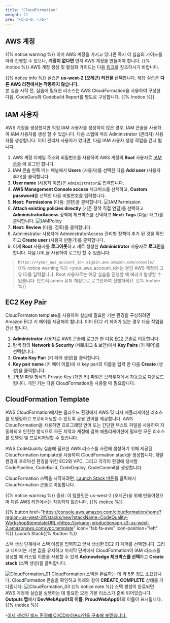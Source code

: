 ```yaml
---
title: "CloudFormation"
weight: 21
pre: "<b>2-0. </b>"
---
```


## AWS 계정
{{% notice warning %}}
이미 AWS 계정을 가지고 있다면 즉시 이 실습의 가이드를 따라 진행할 수 있으나, **계정이 없다면** 먼저 AWS 계정을 만들어야 합니다.
{{% /notice %}}
AWS 계정 생성 및 활성화 가이드는 다음 [링크](https://aws.amazon.com/ko/premiumsupport/knowledge-center/create-and-activate-aws-account/)를 참조하시기 바랍니다.  

{{% notice info %}}
실습은 **us-west-2 (오레곤) 리전을 선택**합니다. 해당 실습은 **다른 AWS 리전에서는 작동하지 않습니다.**  
본 실습 시작 전, 실습에 필요한 리소스는 AWS CloudFormation을 사용하여 구성한 다음, CodeGuru와 Codebuild Report를 별도로 구성합니다.
{{% /notice %}}

## IAM 사용자
AWS 계정을 생성했지만 직접 IAM 사용자를 생성하지 않은 경우, IAM 콘솔을 사용하여 IAM 사용자를 생성 할 수 있습니다. 다음 스텝에 따라 Administrator (관리자) 사용자를 생성합니다. 이미 관리자 사용자가 있다면, 다음 IAM 사용자 생성 작업을 건너 뜁니다. 

1.	AWS 계정 이메일 주소와 비밀번호를 사용하여 AWS 계정의 **Root** 사용자로 [IAM 콘솔](https://console.aws.amazon.com/iam/) 에 로그인 합니다.
1.	IAM 콘솔 왼쪽 메뉴 패널에서 **Users** (사용자)를 선택한 다음 **Add user** (사용자 추가)를 클릭합니다.
1.	**User name** (사용자 이름)은 `Administrator`로 입력합니다.
1.	**AWS Management Console access** 체크박스를 선택하고, **Custom password**를 선택한 다음 비빌번호를 입력합니다. 
1.	**Next: Permissions** (다음: 권한)을 클릭합니다.
![IAMPermission](/images/iam_user_01.png)
1.	**Attach existing policies directly** (기존 정책 직접 연결)를 선택하고 **AdministratorAccess** 정책에 체크박스를 선택하고 **Next: Tags** (다음: 태그)를 클릭합니다.
![IAMPolicy](/images/iam_user_02.png)
1.	**Next: Review** (다음: 검토)를 클릭합니다.
1.	Administrator 사용자에 AdministratorAccess 관리형 정책이 추가 된 것을 확인하고 **Create user** (사용자 만들기)를 클릭합니다.
1.	이제 **Root** 사용자를 **로그아웃**하고 새로 생성한 **Administrator** 사용자로 **로그인**을 합니다. 다음 URL을 사용하여 로그인 할 수 있습니다.
> `https://<your_aws_account_id>.signin.aws.amazon.com/console/`  
{{% notice warning %}}
<your_aws_account_id>는 본인 AWS 계정의 고유 ID를 입력합니다. Root 사용자로는 해당 실습을 진행할 때 에러가 발생할 수 있습니다. 반드시 admin 유저 계정으로 로그인하여 진행하세요.
{{% /notice %}}

## EC2 Key Pair
CloudFormaton template을 사용하여 실습에 필요한 기본 환경을 구성하려면 Amazon EC2 키 페어를 제공해야 합니다. 이미 EC2 키 페어가 있는 경우 다음 작업을 건너 뜁니다.
1.	**Administrator** 사용자로 AWS 콘솔에 로그인 한 다음 [EC2 콘솔](https://console.aws.amazon.com/ec2/)로 이동합니다.
1.	탐색 창의 **Network & Security** (네트워크 & 보안)에서 **Key Pairs** (키 페어)를 선택합니다.
1.	**Create Key Pair** (키 페어 생성)를 클릭합니다.
1.	**Key pair name** (키 페어 이름)에 새 key pair의 이름을 입력 한 다음 **Create** (생성)을 클릭합니다.
1.	.PEM 파일 형식의 Private Key (개인 키) 파일은 브라우저에서 자동으로 다운로드 됩니다. 개인 키는 다음 CloudFormation을 사용할 때 필요합니다.

## CloudFormation Template
AWS CloudFormation에서는 클라우드 환경에서 AWS 및 타사 애플리케이션 리소스를 모델링하고 프로비저닝할 수 있도록 공용 언어를 제공합니다. AWS CloudFormation을 사용하면 프로그래밍 언어 또는 간단한 텍스트 파일을 사용하여 자동화되고 안전한 방식으로 모든 지역과 계정에 걸쳐 애플리케이션에 필요한 모든 리소스를 모델링 및 프로비저닝할 수 있습니다.

AWS CodeQuality 실습에 필요한 AWS 리소스를 사전에 생성하기 위해 제공된CloudFormation template을 사용하여 CloudFormation stack을 생성합니다. 
개발환경과 프로덕션 환경을 위한 EC2와 VPC, 그리고 각각의 환경에 생서할 CodePipeline, CodeBuild, CodeDeploy, CodeCommit을 생성합니다.

CloudFormation 스택을 시작하려면, [Launch Stack 버튼](https://console.aws.amazon.com/cloudformation/home?region=us-west-2#/stacks/new?stackName=CodeQuality-Workshop&templateURL=https://sykang-productionapp.s3-us-west-2.amazonaws.com/vpc.template)를 클릭해서 CloudFormation 콘솔로 이동합니다.

{{% notice warning %}}
중요: 이 탬플릿은 us-west-2 (오레곤)을 위해 만들어졌으며 다른 AWS 리전에서는 작동하지 않습니다.
{{% /notice %}}

{{% button href="https://console.aws.amazon.com/cloudformation/home?region=us-west-2#/stacks/new?stackName=CodeQuality-Workshop&templateURL=https://sykang-productionapp.s3-us-west-2.amazonaws.com/vpc.template" icon="fab fa-aws" icon-position="left" %}}&nbsp;Launch Stack{{% /button %}}

스택 생성 단계에서 스택 이름을 입력하고 앞서 생성한 EC2 키 페어를 선택합니다. 그리고 나머지는 기본 값을 유지하고 마지막 단계에서 CloudFormation이 IAM 리소스를 생성할 때 커스텀 이름을 사용할 수 있게 **Acknowledge 체크박스를 선택**하고 **Create stack** (스택 생성)을 클릭합니다.


![CloudFormation_01](/images/cloudformation-specify-stack-details.png)
CloudFormation 스택을 완료하는 데 약 5분 정도 소요됩니다. CloudFormation 콘솔을 확인하고 아래와 같이 **CREATE_COMPLETE** 상태를 기다립니다.
![CloudFormation_03](/images/cloudformation-stacks-info.png)
{{% notice note %}}
스택 생성이 완료되면 AWS 계정에 실습을 실행하는 데 필요한 모든 기본 리소스가 준비 되어있습니다. **Outputs 탭**에서 **DevWebApp01의 이름**, **ProudWebApp01**의 이름이 표시됩니다.
{{% /notice %}}

-[이제 생성된 빌드 환경에 CI/CD파이프라인을 구축해 보겠습니다.](/ko/setup/cloud9) 




